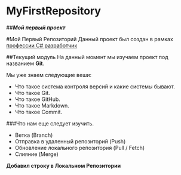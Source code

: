 # MyFirstRepository
##***Мой первый проект***

#Мой Первый Репозиторий
Данный проект был создан в рамках [профессии C# разработчик](https://skillfactory.ru/csharp)

##Текущий модуль
На данный момент мы изучаем проект под названием **Git**.

Мы уже знаем следующие веши:
* Что такое система контроля версий и какие системы бывают.
* Что такое Git.
* Что такое GitHub.
* Что такое Markdown.
* Что такое Commit.

###Что нам еще следует изучить.
* Ветка (Branch)
* Отправка в удаленный репозиторий (Push)
* Обновление локального репозитория (Pull / Fetch)
* Слияние (Merge)

**Добавил строку в Локальном Репозитории**